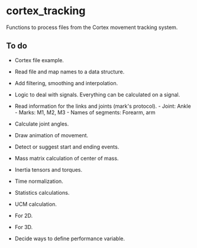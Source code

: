 # cortex_tracking
Functions to process files from the Cortex movement tracking system.

## To do

- Cortex file example.
- Read file and map names to a data structure.
- Add filtering, smoothing and interpolation.
- Logic to deal with signals. Everything can be calculated on a signal.
- Read information for the links and joints (mark's protocol).
      -  Joint: Ankle
      -  Marks: M1, M2, M3
      -  Names of segments: Forearm, arm
- Calculate joint angles.
- Draw animation of movement.
- Detect or suggest start and ending events.
- Mass matrix calculation of center of mass.
- Inertia tensors and torques.
- Time normalization.
- Statistics calculations.

- UCM calculation.
- For 2D.
- For 3D.
- Decide ways to define performance variable.
